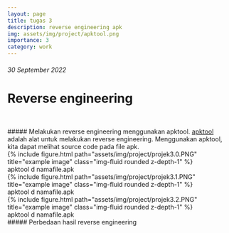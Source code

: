 ```yaml
---
layout: page
title: tugas 3
description: reverse engineering apk
img: assets/img/project/apktool.png
importance: 3
category: work
---
```


###### 30 September 2022
# Reverse engineering

<pre >

</pre >

##### Melakukan reverse engineering menggunakan apktool.
 <a href="https://github.com/iBotPeaches/Apktool" target="_blank">apktool</a> adalah alat untuk melakukan reverse engineering. Menggunakan apktool, kita dapat melihat source code pada file apk.


<div class="row">
    <div class="col-sm mt-3 mt-md-0">
        {% include figure.html path="assets/img/project/projek3.0.PNG" title="example image" class="img-fluid rounded z-depth-1" %}
    </div>
</div>

<div class="caption">
    apktool d namafile.apk
</div>

<div class="row">
    <div class="col-sm mt-3 mt-md-0">
        {% include figure.html path="assets/img/project/projek3.1.PNG" title="example image" class="img-fluid rounded z-depth-1" %}
    </div>
</div>

<div class="caption">
    apktool d namafile.apk
</div>

<div class="row">
    <div class="col-sm mt-3 mt-md-0">
        {% include figure.html path="assets/img/project/projek3.2.PNG" title="example image" class="img-fluid rounded z-depth-1" %}
    </div>
</div>


<div class="caption">
    apktool d namafile.apk
</div>


##### Perbedaan hasil reverse engineering
